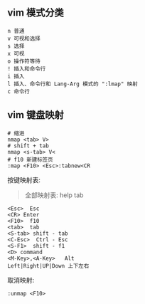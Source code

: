 ## vim 模式分类
    
    n 普通
    v 可视和选择
    s 选择
    x 可视
    o 操作符等待
    ! 插入和命令行
    i 插入
    l 插入、命令行和 Lang-Arg 模式的 ":lmap" 映射
    c 命令行

## vim 键盘映射

    # 缩进
    nmap <tab> V>
    # shift + tab 
    nmap <s-tab> V<
    # f10 新建标签页
    :map <F10> <Esc>:tabnew<CR

按键映射表:
> 全部映射表: help tab

    <Esc>  Esc 
    <CR> Enter
    <F10>  f10
    <tab>  tab 
    <S-tab> shift - tab
    <C-Esc>  Ctrl - Esc
    <S-F1>  shift - f1
    <D> command
    <M-Key>,<A-Key>   Alt
    Left|Right|UP|Down 上下左右


取消映射:

    :unmap <F10>



